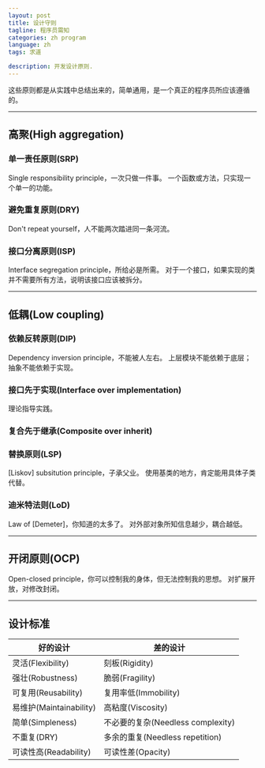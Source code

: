 ```yaml
---
layout: post
title: 设计守则
tagline: 程序员需知
categories: zh program
language: zh
tags: 求道

description: 开发设计原则.
---
```


这些原则都是从实践中总结出来的，简单通用，是一个真正的程序员所应该遵循的。

- - -
## 高聚(High aggregation) ##

### 单一责任原则(SRP) ###
Single responsibility principle，一次只做一件事。
一个函数或方法，只实现一个单一的功能。

### 避免重复原则(DRY) ###
Don't repeat yourself，人不能两次踏进同一条河流。

### 接口分离原则(ISP) ###
Interface segregation principle，所给必是所需。
对于一个接口，如果实现的类并不需要所有方法，说明该接口应该被拆分。


- - -
## 低耦(Low coupling) ##

### 依赖反转原则(DIP) ###
Dependency inversion principle，不能被人左右。
上层模块不能依赖于底层；抽象不能依赖于实现。

### 接口先于实现(Interface over implementation) ###
理论指导实践。

### 复合先于继承(Composite over inherit) ###

### 替换原则(LSP) ###
[Liskov] subsitution principle，子承父业。
使用基类的地方，肯定能用具体子类代替。

### 迪米特法则(LoD) ###
Law of [Demeter]，你知道的太多了。
对外部对象所知信息越少，耦合越低。


- - -
## 开闭原则(OCP) ##
Open-closed principle，你可以控制我的身体，但无法控制我的思想。
对扩展开放，对修改封闭。


- - -
## 设计标准 ##

好的设计                | 差的设计
---------------------- | -------------
灵活(Flexibility)       | 刻板(Rigidity)
强壮(Robustness)        | 脆弱(Fragility)
可复用(Reusability)     | 复用率低(Immobility)
易维护(Maintainability) | 高粘度(Viscosity)
简单(Simpleness)        | 不必要的复杂(Needless complexity)
不重复(DRY)             | 多余的重复(Needless repetition)
可读性高(Readability)    | 可读性差(Opacity)